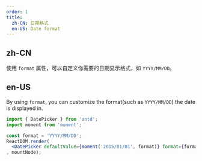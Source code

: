 ```yaml
---
order: 1
title:
  zh-CN: 日期格式
  en-US: Date format
---
```


## zh-CN

使用 `format` 属性，可以自定义你需要的日期显示格式，如 `YYYY/MM/DD`。

## en-US

By using `format`, you can customize the format(such as `YYYY/MM/DD`) the date is displayed in.

````jsx
import { DatePicker } from 'antd';
import moment from 'moment';

const format = 'YYYY/MM/DD';
ReactDOM.render(
  <DatePicker defaultValue={moment('2015/01/01', format)} format={format} />
, mountNode);
````

